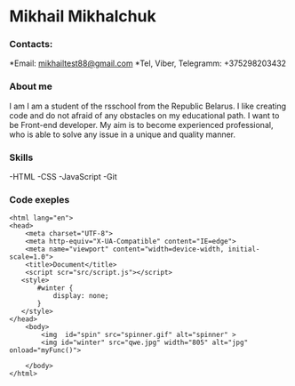 # Mikhail Mikhalchuk

### Contacts:

*Email: mikhailtest88@gmail.com
*Tel, Viber, Telegramm: +375298203432

### About me

I am I am a student of the rsschool from the Republic Belarus. I like creating code  and do not afraid of any obstacles on
my educational path. I want to be Front-end developer.
My aim is to become experienced professional, who is able to solve any issue in a unique and quality manner.

### Skills
-HTML
-CSS
-JavaScript
-Git

### Code exeples

````<!DOCTYPE html>
<html lang="en">
<head>
    <meta charset="UTF-8">
    <meta http-equiv="X-UA-Compatible" content="IE=edge">
    <meta name="viewport" content="width=device-width, initial-scale=1.0">
    <title>Document</title>
    <script scr="src/script.js"></script>
   <style>
       #winter {
           display: none;
       }
   </style>
</head>
    <body>
        <img  id="spin" src="spinner.gif" alt="spinner" >
        <img id="winter" src="qwe.jpg" width="805" alt="jpg" onload="myFunc()">
          
    </body>
</html>